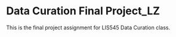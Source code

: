 # Data Curation Final Project_LZ
 This is the final project assignment for LIS545 Data Curation class.
